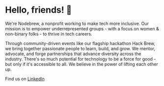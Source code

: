 # Hello, friends! 👋

We're Nodebrew, a nonprofit working to make tech more inclusive. Our mission is to empower underrepresented groups - with a focus on women & non-binary folks - to thrive in tech careers.

Through community-driven events like our flagship hackathon Hack Brew, we bring together passionate people to learn, build, and grow. We mentor, advocate, and forge partnerships that advance diversity across the industry. There's so much potential for technology to be a force for good - but only if it's accessible to all. We believe in the power of lifting each other up.

Find us on [LinkedIn](https://www.linkedin.com/comapny/nodebrew) 